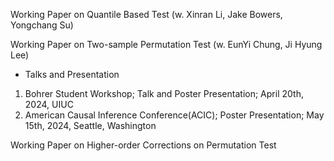 Working Paper on Quantile Based Test
(w. Xinran Li, Jake Bowers, Yongchang Su)


Working Paper on Two-sample Permutation Test
(w. EunYi Chung, Ji Hyung Lee)

- Talks and Presentation

1. Bohrer Student Workshop; Talk and Poster Presentation; April 20th, 2024, UIUC
2. American Causal Inference Conference(ACIC); Poster Presentation; May 15th, 2024, Seattle, Washington 


Working Paper on Higher-order Corrections on Permutation Test
